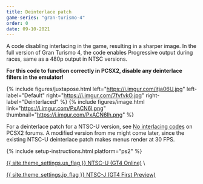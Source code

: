 ```yaml
---
title: Deinterlace patch
game-series: "gran-turismo-4"
order: 0
date: 09-10-2021
---
```


A code disabling interlacing in the game, resulting in a sharper image. In the full version of Gran Turismo 4,
the code enables Progressive output during races, same as a 480p output in NTSC versions.

**For this code to function correctly in PCSX2, disable any deinterlace filters in the emulator!**

{% include figures/juxtapose.html left="https://i.imgur.com/itja06U.jpg" left-label="Default"
                right="https://i.imgur.com/7fvfvkO.jpg" right-label="Deinterlaced" %}
{% include figures/image.html link="https://i.imgur.com/PxACN6l.png" thumbnail="https://i.imgur.com/PxACN6lh.png" %}


For a deinterlace patch for a NTSC-U version, see [No interlacing codes](https://forums.pcsx2.net/Thread-No-interlacing-codes) on PCSX2 forums.
A modified version from me might come later, since the existing NTSC-U deinterlace patch makes menus render at 30 FPS.

{% include setup-instructions.html platform="ps2" %}

<a href="https://github.com/CookiePLMonster/Console-Cheat-Codes/blob/master/PS2/Gran%20Turismo%204%20Online/Deinterlace/32A1C752_deinterlace.pnach" class="button" role="button" target="_blank">{{ site.theme_settings.us_flag }} NTSC-U (GT4 Online)</a> \\
<!-- <a href="https://github.com/CookiePLMonster/Console-Cheat-Codes/blob/master/PS2/Gran%20Turismo%204/Deinterlace/44A61C8F_deinterlace.pnach" class="button" role="button" target="_blank">{{ site.theme_settings.eu_flag }} PAL</a> \\ -->
<a href="https://github.com/CookiePLMonster/Console-Cheat-Codes/blob/master/PS2/Gran%20Turismo%204%20First%20Preview/Deinterlace/E906EA37_deinterlace.pnach" class="button" role="button" target="_blank">{{ site.theme_settings.jp_flag }} NTSC-J (GT4 First Preview)</a>